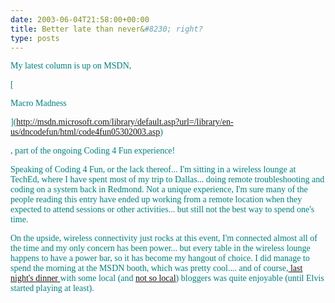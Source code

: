 ```yaml
---
date: 2003-06-04T21:58:00+00:00
title: Better late than never&#8230; right?
type: posts
---
```

<font face="Verdana" color="teal">My latest column is up on MSDN,

[

<font face="Verdana">Macro Madness

](http://msdn.microsoft.com/library/default.asp?url=/library/en-us/dncodefun/html/code4fun05302003.asp)

<font face="Verdana" color="teal">, part of the ongoing Coding 4 Fun experience!

<font face="Verdana" color="teal">Speaking of Coding 4 Fun, or the lack thereof... I'm sitting in a wireless lounge at TechEd, where I have spent most of my trip to Dallas... doing remote troubleshooting and coding on a system back in Redmond. Not a unique experience, I'm sure many of the people reading this entry have ended up working from a remote location when they expected to attend sessions or other activities... but still not the best way to spend one's time.

<font face="Verdana" color="teal">On the upside, wireless connectivity just rocks at this event, I'm connected almost all of the time and my only concern has been power... but every table in the wireless lounge happens to have a power bar, so it has become my hangout of choice. I did manage to spend the morning at the MSDN booth, which was pretty cool.... and of course,[ last night's dinner ](http://weblogs.asp.net/duncanma/posts/8124.aspx)with some local (and [not so local](http://weblogs.asp.net/sibrahim/)) bloggers was quite enjoyable (until Elvis started playing at least).
